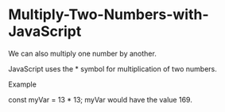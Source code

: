 # Multiply-Two-Numbers-with-JavaScript

We can also multiply one number by another.  

JavaScript uses the * symbol for multiplication of two numbers.

Example

const myVar = 13 * 13;
myVar would have the value 169.
